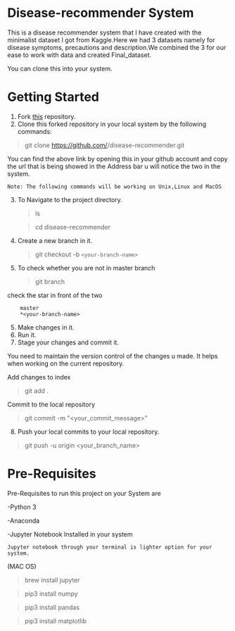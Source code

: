 # Disease-recommender System
This is a disease recommender system that I have created with the minimalist dataset I got from Kaggle.Here we had 3 datasets namely for disease symptoms, precautions and description.We combined the 3 for our ease to work with data and created Final_dataset.

You can clone this into your system.

# Getting Started

1. Fork [this](https://github.com/himaniaggarwal2/disease-recommender.git) repository.
2. Clone this forked repository in your local system by the following commands:
> git clone https://github.com/<your-github-username>/disease-recommender.git

You can find the above link by opening this in your github account and copy the url that is being showed in the Address bar u will notice the two in the system.


```
Note: The following commands will be working on Unix,Linux and MacOS
```
3. To Navigate to the project directory.
   >ls

   >cd  disease-recommender

4. Create a new branch in it.
   > git checkout -b `<your-branch-name>`
5. To check whether you are not in master branch 
   >git branch

check the star in front of the two
   
```
    master
    *<your-branch-name>
```
5. Make changes in it.
6. Run it.
7. Stage your changes and commit it.

You need to maintain the version control of the changes u made. It helps when working on the current repository.

Add changes to index

>git add .

Commit to the local repository

>git commit -m "<your_commit_message>"

8. Push your local commits to your local repository.
>git push -u origin <your_branch_name>

# Pre-Requisites 
Pre-Requisites to run this project on your System are 

-Python 3

-Anaconda 

-Jupyter Notebook Installed in your system

    Jupyter notebook through your terminal is lighter option for your system.

(MAC OS)
>brew install jupyter

>pip3 install numpy

>pip3 install pandas

>pip3 install matplotlib


